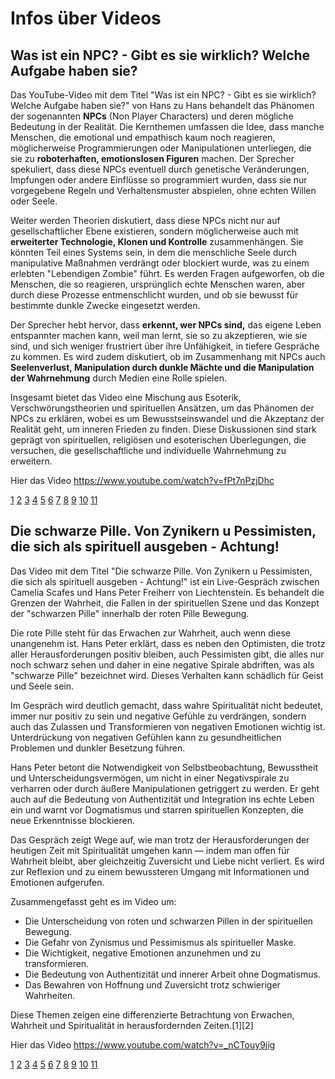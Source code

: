 # Infos über Videos

## Was ist ein NPC? - Gibt es sie wirklich? Welche Aufgabe haben sie?

Das YouTube-Video mit dem Titel "Was ist ein NPC? - Gibt es sie wirklich? Welche Aufgabe haben sie?" von Hans zu Hans behandelt das Phänomen der sogenannten **NPCs** (Non Player Characters) und deren mögliche Bedeutung in der Realität. Die Kernthemen umfassen die Idee, dass manche Menschen, die emotional und empathisch kaum noch reagieren, möglicherweise Programmierungen oder Manipulationen unterliegen, die sie zu **roboterhaften, emotionslosen Figuren** machen. Der Sprecher spekuliert, dass diese NPCs eventuell durch genetische Veränderungen, Impfungen oder andere Einflüsse so programmiert wurden, dass sie nur vorgegebene Regeln und Verhaltensmuster abspielen, ohne echten Willen oder Seele.

Weiter werden Theorien diskutiert, dass diese NPCs nicht nur auf gesellschaftlicher Ebene existieren, sondern möglicherweise auch mit **erweiterter Technologie, Klonen und Kontrolle** zusammenhängen. Sie könnten Teil eines Systems sein, in dem die menschliche Seele durch manipulative Maßnahmen verdrängt oder blockiert wurde, was zu einem erlebten "Lebendigen Zombie" führt. Es werden Fragen aufgeworfen, ob die Menschen, die so reagieren, ursprünglich echte Menschen waren, aber durch diese Prozesse entmenschlicht wurden, und ob sie bewusst für bestimmte dunkle Zwecke eingesetzt werden.

Der Sprecher hebt hervor, dass **erkennt, wer NPCs sind,** das eigene Leben entspannter machen kann, weil man lernt, sie so zu akzeptieren, wie sie sind, und sich weniger frustriert über ihre Unfähigkeit, in tiefere Gespräche zu kommen. Es wird zudem diskutiert, ob im Zusammenhang mit NPCs auch **Seelenverlust, Manipulation durch dunkle Mächte und die Manipulation der Wahrnehmung** durch Medien eine Rolle spielen.

Insgesamt bietet das Video eine Mischung aus Esoterik, Verschwörungstheorien und spirituellen Ansätzen, um das Phänomen der NPCs zu erklären, wobei es um Bewusstseinswandel und die Akzeptanz der Realität geht, um inneren Frieden zu finden. Diese Diskussionen sind stark geprägt von spirituellen, religiösen und esoterischen Überlegungen, die versuchen, die gesellschaftliche und individuelle Wahrnehmung zu erweitern.

Hier das Video https://www.youtube.com/watch?v=fPt7nPzjDhc 

[1](https://www.youtube.com/watch?v=fPt7nPzjDhc)
[2](https://noji.io/de/ai-video-summarizer/)
[3](https://monica.im/de/features/youtube-summary-with-chatgpt)
[4](https://www.youtube.com/watch?v=zvKcyNYds-M)
[5](https://mesakumo.de/expertise/zusammenfassung-eines-youtube-videos/)
[6](https://screenapp.io/de/features/ai-summarizer)
[7](https://gitmind.com/de/youtube-video-summarizer)
[8](https://www.youtube.com/watch?v=8ekATBUiqRQ)
[9](https://www.notta.ai/de/tools/youtube-video-summarizer)
[10](https://www.easemate.ai/de/video-summary)
[11](https://www.reddit.com/r/YouTubeDE/)

## Die schwarze Pille. Von Zynikern u Pessimisten, die sich als spirituell ausgeben - Achtung!

Das Video mit dem Titel "Die schwarze Pille. Von Zynikern u Pessimisten, die sich als spirituell ausgeben - Achtung!" ist ein Live-Gespräch zwischen Camelia Scafes und Hans Peter Freiherr von Liechtenstein. Es behandelt die Grenzen der Wahrheit, die Fallen in der spirituellen Szene und das Konzept der "schwarzen Pille" innerhalb der roten Pille Bewegung.

Die rote Pille steht für das Erwachen zur Wahrheit, auch wenn diese unangenehm ist. Hans Peter erklärt, dass es neben den Optimisten, die trotz aller Herausforderungen positiv bleiben, auch Pessimisten gibt, die alles nur noch schwarz sehen und daher in eine negative Spirale abdriften, was als "schwarze Pille" bezeichnet wird. Dieses Verhalten kann schädlich für Geist und Seele sein.

Im Gespräch wird deutlich gemacht, dass wahre Spiritualität nicht bedeutet, immer nur positiv zu sein und negative Gefühle zu verdrängen, sondern auch das Zulassen und Transformieren von negativen Emotionen wichtig ist. Unterdrückung von negativen Gefühlen kann zu gesundheitlichen Problemen und dunkler Besetzung führen.

Hans Peter betont die Notwendigkeit von Selbstbeobachtung, Bewusstheit und Unterscheidungsvermögen, um nicht in einer Negativspirale zu verharren oder durch äußere Manipulationen getriggert zu werden. Er geht auch auf die Bedeutung von Authentizität und Integration ins echte Leben ein und warnt vor Dogmatismus und starren spirituellen Konzepten, die neue Erkenntnisse blockieren.

Das Gespräch zeigt Wege auf, wie man trotz der Herausforderungen der heutigen Zeit mit Spiritualität umgehen kann — indem man offen für Wahrheit bleibt, aber gleichzeitig Zuversicht und Liebe nicht verliert. Es wird zur Reflexion und zu einem bewussteren Umgang mit Informationen und Emotionen aufgerufen.

Zusammengefasst geht es im Video um:
- Die Unterscheidung von roten und schwarzen Pillen in der spirituellen Bewegung.
- Die Gefahr von Zynismus und Pessimismus als spiritueller Maske.
- Die Wichtigkeit, negative Emotionen anzunehmen und zu transformieren.
- Die Bedeutung von Authentizität und innerer Arbeit ohne Dogmatismus.
- Das Bewahren von Hoffnung und Zuversicht trotz schwieriger Wahrheiten.

Diese Themen zeigen eine differenzierte Betrachtung von Erwachen, Wahrheit und Spiritualität in herausfordernden Zeiten.[1][2]

Hier das Video https://www.youtube.com/watch?v=_nCTouy9jig 

[1](https://www.youtube.com/watch?v=_nCTouy9jig)
[2](https://monica.im/de/features/youtube-summary-with-chatgpt)
[3](https://www.iweaver.ai/de/guide/how-to-get-summary-of-youtube-videos/)
[4](https://mesakumo.de/expertise/zusammenfassung-eines-youtube-videos/)
[5](https://www.easemate.ai/de/video-summary)
[6](https://www.gutefrage.net/tag/youtube/1)
[7](https://www.reddit.com/r/YouTubeDE/)
[8](https://www.reddit.com/r/FragReddit/comments/128zvvd/welche_legend%C3%A4ren_youtube_videos_gibt_es/)
[9](https://www.youtube.com/watch?v=seXhbvUYKgk)
[10](https://www.youtube.com/watch?v=k0Xyx-k4zE8)
[11](https://github.com/Rj7/youtube-fishing-classifier-cnn/blob/master/runs/1491083735/prediction.csv)